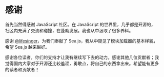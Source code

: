 # 感谢

首先当然得感谢 JavaScript 社区。在 JavaScript 的世界里，几乎都是开源的，社区内充满了交流和碰撞，在蓬勃发展。我也从中汲取了很多养料。

感谢 [@lifesinger](https://github.com/lifesinger)，为我们奉献了 Sea.js，我从中窥见了模块加载器的基本样貌，希望 Sea.js 越来越好。

感谢各位读者，你们的支持才让我有继续写下去的动力。感谢其他几位贡献者；我觉得国内大家对于开源还比较羞涩，勇敢点，将自己的东西拿出来。希望能有更多的读者和贡献者！
